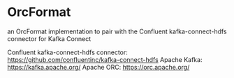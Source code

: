 # OrcFormat
an OrcFormat implementation to pair with the Confluent kafka-connect-hdfs connector for Kafka Connect

Confluent kafka-connect-hdfs connector: https://github.com/confluentinc/kafka-connect-hdfs
Apache Kafka: https://kafka.apache.org/
Apache ORC: https://orc.apache.org/
